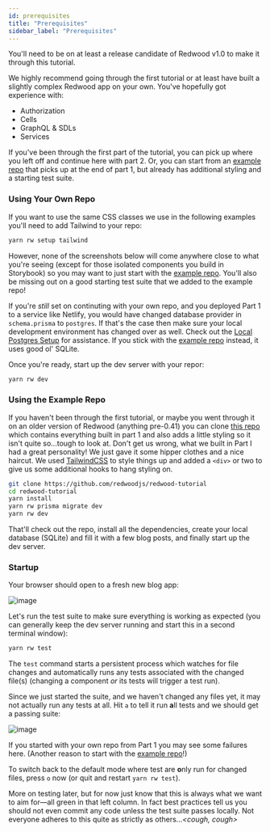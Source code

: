 ```yaml
---
id: prerequisites
title: "Prerequisites"
sidebar_label: "Prerequisites"
---
```


You'll need to be on at least a release candidate of Redwood v1.0 to make it through this tutorial.

We highly recommend going through the first tutorial or at least have built a slightly complex Redwood app on your own. You've hopefully got experience with:

* Authorization
* Cells
* GraphQL & SDLs
* Services

If you've been through the first part of the tutorial, you can pick up where you left off and continue here with part 2. Or, you can start from an [example repo](https://github.com/redwoodjs/redwood-tutorial) that picks up at the end of part 1, but already has additional styling and a starting test suite.

### Using Your Own Repo

If you want to use the same CSS classes we use in the following examples you'll need to add Tailwind to your repo:

```bash
yarn rw setup tailwind
```

However, none of the screenshots below will come anywhere close to what you're seeing (except for those isolated components you build in Storybook) so you may want to just start with the [example repo](https://github.com/redwoodjs/redwood-tutorial). You'll also be missing out on a good starting test suite that we added to the example repo!

If you're *still* set on continuting with your own repo, and you deployed Part 1 to a service like Netlify, you would have changed database provider in `schema.prisma` to `postgres`. If that's the case then make sure your local development environment has changed over as well. Check out the [Local Postgres Setup](https://redwoodjs.com/docs/local-postgres-setup) for assistance. If you stick with the [example repo](https://github.com/redwoodjs/redwood-tutorial) instead, it uses good ol' SQLite.

Once you're ready, start up the dev server with your repor:

```bash
yarn rw dev
```

### Using the Example Repo

If you haven't been through the first tutorial, or maybe you went through it on an older version of Redwood (anything pre-0.41) you can clone [this repo](https://github.com/redwoodjs/redwood-tutorial) which contains everything built in part 1 and also adds a little styling so it isn't quite so...tough to look at. Don't get us wrong, what we built in Part I had a great personality! We just gave it some hipper clothes and a nice haircut. We used [TailwindCSS](https://tailwindcss.com) to style things up and added a `<div>` or two to give us some additional hooks to hang styling on.

```bash
git clone https://github.com/redwoodjs/redwood-tutorial
cd redwood-tutorial
yarn install
yarn rw prisma migrate dev
yarn rw dev
```

That'll check out the repo, install all the dependencies, create your local database (SQLite) and fill it with a few blog posts, and finally start up the dev server.

### Startup

Your browser should open to a fresh new blog app:

![image](https://user-images.githubusercontent.com/300/101423176-54e93780-38ad-11eb-9230-ba8557764eb4.png)

Let's run the test suite to make sure everything is working as expected (you can generally keep the dev server running and start this in a second terminal window):

```bash
yarn rw test
```

The `test` command starts a persistent process which watches for file changes and automatically runs any tests associated with the changed file(s) (changing a component *or* its tests will trigger a test run).

Since we just started the suite, and we haven't changed any files yet, it may not actually run any tests at all. Hit `a` to tell it run **a**ll tests and we should get a passing suite:

![image](https://user-images.githubusercontent.com/300/153299412-ba191f0b-27bf-4e56-8d23-fb462a4c69c9.png)

If you started with your own repo from Part 1 you may see some failures here. (Another reason to start with the [example repo](#using-the-example-repo)!)

To switch back to the default mode where test are **o**nly run for changed files, press `o` now (or quit and restart `yarn rw test`).

More on testing later, but for now just know that this is always what we want to aim for—all green in that left column. In fact best practices tell us you should not even commit any code unless the test suite passes locally. Not everyone adheres to this quite as strictly as others...*&lt;cough, cough&gt;*
